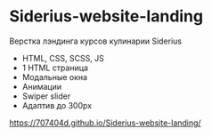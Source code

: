 # Siderius-website-landing
Верстка лэндинга курсов кулинарии Siderius

- HTML, CSS, SCSS, JS
- 1 HTML страница
- Модальные окна
- Анимации
- Swiper slider 
- Адаптив до 300px


https://707404d.github.io/Siderius-website-landing/
